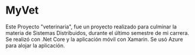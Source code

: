 # MyVet
Este Proyecto "veterinaria", fue un proyecto realizado para culminar la materia de Sistemas Distribuidos, durante el último semestre de mi carrera. 
Se realizó con .Net Core y la aplicación móvil con Xamarin.
Se usó Azure para alojar la aplicación. 

